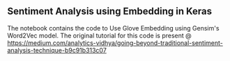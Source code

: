 ## Sentiment Analysis using Embedding in Keras

The notebook contains the code to Use Glove Embedding using Gensim's Word2Vec model. 
 The original tutorial for this code is present @ https://medium.com/analytics-vidhya/going-beyond-traditional-sentiment-analysis-technique-b9c91b313c07
